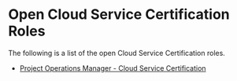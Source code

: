 # Open Cloud Service Certification Roles

The following is a list of the open Cloud Service Certification roles.

* [Project Operations Manager - Cloud Service Certification](open-roles/project-operations-manager.md)
